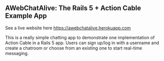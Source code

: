 ## AWebChatAlive: The Rails 5 + Action Cable Example App

See a live website here https://awebchatalive.herokuapp.com

This is a really simple chatting app to demonstrate one implementation of Action Cable in a Rails 5 app. Users can sign up/log in with a username and create a chatroom or choose from an existing one to start real-time messaging.

